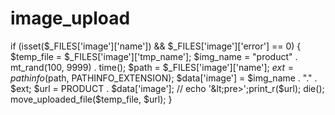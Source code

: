 # image_upload
if (isset($_FILES['image']['name']) &amp;&amp; $_FILES['image']['error'] == 0) {             $temp_file = $_FILES['image']['tmp_name'];             $img_name = "product" . mt_rand(100, 9999) . time();             $path = $_FILES['image']['name'];             $ext = pathinfo($path, PATHINFO_EXTENSION);             $data['image'] = $img_name . "." . $ext;             $url = PRODUCT . $data['image']; //          echo '&lt;pre>';print_r($url); die();             move_uploaded_file($temp_file, $url);         }

